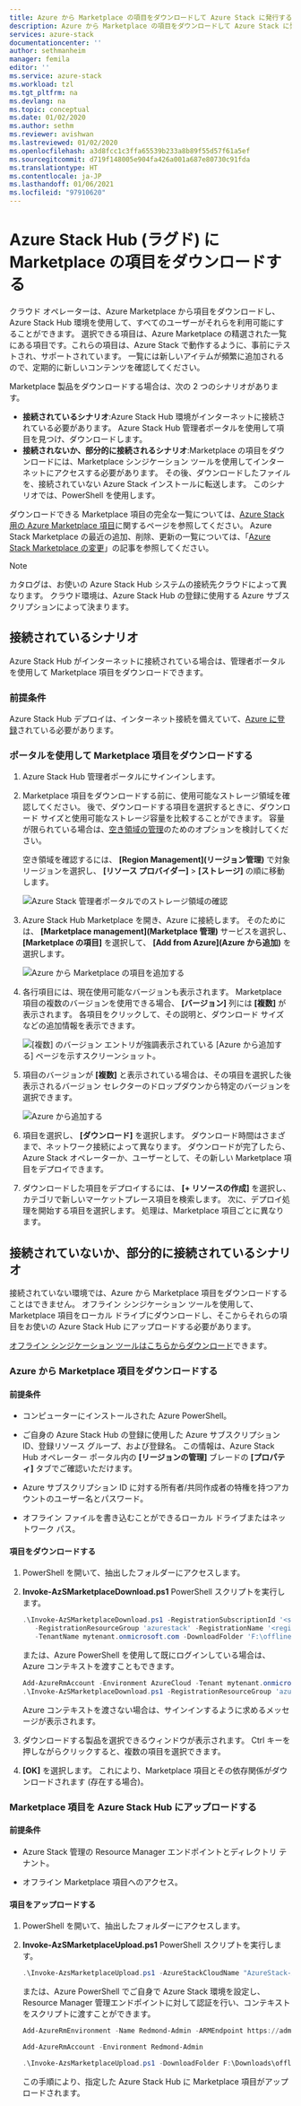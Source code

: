 ```yaml
---
title: Azure から Marketplace の項目をダウンロードして Azure Stack に発行する | Microsoft Docs
description: Azure から Marketplace の項目をダウンロードして Azure Stack に発行する方法について説明します。
services: azure-stack
documentationcenter: ''
author: sethmanheim
manager: femila
editor: ''
ms.service: azure-stack
ms.workload: tzl
ms.tgt_pltfrm: na
ms.devlang: na
ms.topic: conceptual
ms.date: 01/02/2020
ms.author: sethm
ms.reviewer: avishwan
ms.lastreviewed: 01/02/2020
ms.openlocfilehash: a3d8fcc1c3ffa65539b233a8b89f55d57f61a5ef
ms.sourcegitcommit: d719f148005e904fa426a001a687e80730c91fda
ms.translationtype: HT
ms.contentlocale: ja-JP
ms.lasthandoff: 01/06/2021
ms.locfileid: "97910620"
---
```

# <a name="download-marketplace-items-to-azure-stack-hub-ruggedized"></a>Azure Stack Hub (ラグド) に Marketplace の項目をダウンロードする

クラウド オペレーターは、Azure Marketplace から項目をダウンロードし、Azure Stack Hub 環境を使用して、すべてのユーザーがそれらを利用可能にすることができます。 選択できる項目は、Azure Marketplace の精選された一覧にある項目です。これらの項目は、Azure Stack で動作するように、事前にテストされ、サポートされています。 一覧には新しいアイテムが頻繁に追加されるので、定期的に新しいコンテンツを確認してください。

Marketplace 製品をダウンロードする場合は、次の 2 つのシナリオがあります。

- **接続されているシナリオ**:Azure Stack Hub 環境がインターネットに接続されている必要があります。 Azure Stack Hub 管理者ポータルを使用して項目を見つけ、ダウンロードします。
- **接続されないか、部分的に接続されるシナリオ**:Marketplace の項目をダウンロードには、Marketplace シンジケーション ツールを使用してインターネットにアクセスする必要があります。 その後、ダウンロードしたファイルを、接続されていない Azure Stack インストールに転送します。 このシナリオでは、PowerShell を使用します。

ダウンロードできる Marketplace 項目の完全な一覧については、[Azure Stack 用の Azure Marketplace 項目](../../operator/azure-stack-marketplace-azure-items.md)に関するページを参照してください。 Azure Stack Marketplace の最近の追加、削除、更新の一覧については、「[Azure Stack Marketplace の変更](../../operator/azure-stack-marketplace-changes.md)」の記事を参照してください。

> [!NOTE]
> カタログは、お使いの Azure Stack Hub システムの接続先クラウドによって異なります。 クラウド環境は、Azure Stack Hub の登録に使用する Azure サブスクリプションによって決まります。

## <a name="connected-scenario"></a>接続されているシナリオ

Azure Stack Hub がインターネットに接続されている場合は、管理者ポータルを使用して Marketplace 項目をダウンロードできます。

### <a name="prerequisites"></a>前提条件

Azure Stack Hub デプロイは、インターネット接続を備えていて、[Azure に登録](registration-tzl.md)されている必要があります。

### <a name="use-the-portal-to-download-marketplace-items"></a>ポータルを使用して Marketplace 項目をダウンロードする

1. Azure Stack Hub 管理者ポータルにサインインします。

2. Marketplace 項目をダウンロードする前に、使用可能なストレージ領域を確認してください。 後で、ダウンロードする項目を選択するときに、ダウンロード サイズと使用可能なストレージ容量を比較することができます。 容量が限られている場合は、[空き領域の管理](../../operator/azure-stack-manage-storage-shares.md#manage-available-space)のためのオプションを検討してください。

   空き領域を確認するには、 **[Region Management]\(リージョン管理\)** で対象リージョンを選択し、 **[リソース プロバイダー]**  >  **[ストレージ]** の順に移動します。

   ![Azure Stack 管理者ポータルでのストレージ領域の確認](media/azure-stack-download-azure-marketplace-item-tzl/storage.png)

3. Azure Stack Hub Marketplace を開き、Azure に接続します。 そのためには、 **[Marketplace management]\(Marketplace 管理\)** サービスを選択し、 **[Marketplace の項目]** を選択して、 **[Add from Azure]\(Azure から追加\)** を選択します。

   ![Azure から Marketplace の項目を追加する](media/azure-stack-download-azure-marketplace-item-tzl/marketplace.png)

4. 各行項目には、現在使用可能なバージョンも表示されます。 Marketplace 項目の複数のバージョンを使用できる場合、 **[バージョン]** 列には **[複数]** が表示されます。 各項目をクリックして、その説明と、ダウンロード サイズなどの追加情報を表示できます。

   ![[複数] のバージョン エントリが強調表示されている [Azure から追加する] ページを示すスクリーンショット。](media/azure-stack-download-azure-marketplace-item-tzl/add-from-azure1.png)

5. 項目のバージョンが **[複数]** と表示されている場合は、その項目を選択した後表示されるバージョン セレクターのドロップダウンから特定のバージョンを選択できます。

   ![Azure から追加する](media/azure-stack-download-azure-marketplace-item-tzl/add-from-azure3.png)

6. 項目を選択し、 **[ダウンロード]** を選択します。 ダウンロード時間はさまざまで、ネットワーク接続によって異なります。 ダウンロードが完了したら、Azure Stack オペレーターか、ユーザーとして、その新しい Marketplace 項目をデプロイできます。

7. ダウンロードした項目をデプロイするには、 **[+ リソースの作成]** を選択し、カテゴリで新しいマーケットプレース項目を検索します。 次に、デプロイ処理を開始する項目を選択します。 処理は、Marketplace 項目ごとに異なります。

## <a name="disconnected-or-a-partially-connected-scenario"></a>接続されていないか、部分的に接続されているシナリオ

接続されていない環境では、Azure から Marketplace 項目をダウンロードすることはできません。 オフライン シンジケーション ツールを使用して、Marketplace 項目をローカル ドライブにダウンロードし、そこからそれらの項目をお使いの Azure Stack Hub にアップロードする必要があります。

[オフライン シンジケーション ツールはこちらからダウンロード](https://aka.ms/azsSyndicationtool)できます。

### <a name="download-marketplace-items-from-azure"></a>Azure から Marketplace 項目をダウンロードする

#### <a name="prerequisites"></a>前提条件

- コンピューターにインストールされた Azure PowerShell。

- ご自身の Azure Stack Hub の登録に使用した Azure サブスクリプション ID、登録リソース グループ、および登録名。 この情報は、Azure Stack Hub オペレーター ポータル内の **[リージョンの管理]** ブレードの **[プロパティ]** タブでご確認いただけます。

- Azure サブスクリプション ID に対する所有者/共同作成者の特権を持つアカウントのユーザー名とパスワード。

- オフライン ファイルを書き込むことができるローカル ドライブまたはネットワーク パス。

#### <a name="download-items"></a>項目をダウンロードする

1. PowerShell を開いて、抽出したフォルダーにアクセスします。

2. **Invoke-AzSMarketplaceDownload.ps1** PowerShell スクリプトを実行します。

    ```powershell
    .\Invoke-AzSMarketplaceDownload.ps1 -RegistrationSubscriptionId '<subscription ID>' ` 
       -RegistrationResourceGroup 'azurestack' -RegistrationName '<registration name>' `
       -TenantName mytenant.onmicrosoft.com -DownloadFolder 'F:\offlineSyndication'
    ```

    または、Azure PowerShell を使用して既にログインしている場合は、Azure コンテキストを渡すこともできます。

    ```powershell
    Add-AzureRmAccount -Environment AzureCloud -Tenant mytenant.onmicrosoft.com 
    .\Invoke-AzSMarketplaceDownload.ps1 -RegistrationResourceGroup 'azurestack' -RegistrationName '<registration name>' -DownloadFolder 'F:\offlineSyndication' -AzureContext $(Get-AzureRMContext)
    ```

    Azure コンテキストを渡さない場合は、サインインするように求めるメッセージが表示されます。

3. ダウンロードする製品を選択できるウィンドウが表示されます。 Ctrl キーを押しながらクリックすると、複数の項目を選択できます。

4. **[OK]** を選択します。 これにより、Marketplace 項目とその依存関係がダウンロードされます (存在する場合)。

### <a name="upload-marketplace-items-to-azure-stack-hub"></a>Marketplace 項目を Azure Stack Hub にアップロードする

#### <a name="prerequisites"></a>前提条件

- Azure Stack 管理の Resource Manager エンドポイントとディレクトリ テナント。

- オフライン Marketplace 項目へのアクセス。

#### <a name="upload-items"></a>項目をアップロードする

1. PowerShell を開いて、抽出したフォルダーにアクセスします。

2. **Invoke-AzSMarketplaceUpload.ps1** PowerShell スクリプトを実行します。

    ```powershell
    .\Invoke-AzsMarketplaceUpload.ps1 -AzureStackCloudName "AzureStack-Admin" -AzureStackAdminARMEndpoint https://adminmanagement.<region>.<fqdn> -TenantName mytenant.onmicrosoft.com -DownloadFolder F:\offlineSyndication
    ```

    または、Azure PowerShell でご自身で Azure Stack 環境を設定し、Resource Manager 管理エンドポイントに対して認証を行い、コンテキストをスクリプトに渡すことができます。

    ```powershell
    Add-AzureRmEnvironment -Name Redmond-Admin -ARMEndpoint https://adminmanagement.redmond.azurestack.corp.microsoft.com

    Add-AzureRmAccount -Environment Redmond-Admin

    .\Invoke-AzsMarketplaceUpload.ps1 -DownloadFolder F:\Downloads\offlining -AzureContext $(Get-AzureRmContext)
    ```

    この手順により、指定した Azure Stack Hub に Marketplace 項目がアップロードされます。
